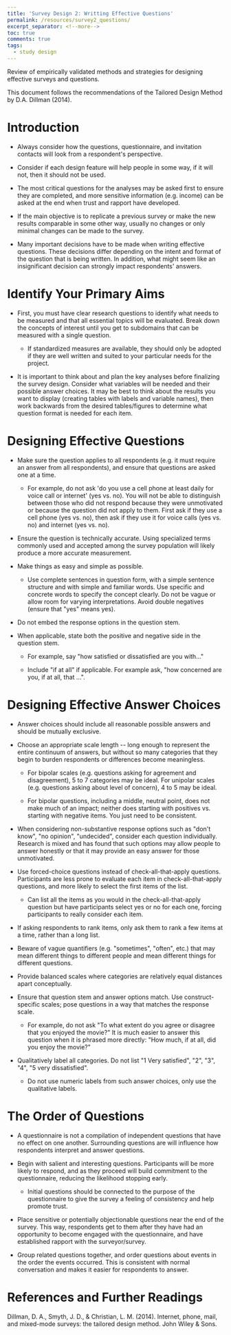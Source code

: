 ```yaml
---
title: 'Survey Design 2: Writting Effective Questions'
permalink: /resources/survey2_questions/
excerpt_separator: <!--more-->
toc: true
comments: true
tags:
  - study design
---
```


Review of empirically validated methods and strategies for designing effective surveys and questions.<!--more-->

This document follows the recommendations of the Tailored Design Method by D.A. Dillman (2014).

# Introduction

-   Always consider how the questions, questionnaire, and invitation contacts will look from a respondent's perspective.

-   Consider if each design feature will help people in some way, if it will not, then it should not be used.

-   The most critical questions for the analyses may be asked first to ensure they are completed, and more sensitive information (e.g. income) can be asked at the end when trust and rapport have developed.

-   If the main objective is to replicate a previous survey or make the new results comparable in some other way, usually no changes or only minimal changes can be made to the survey.

-   Many important decisions have to be made when writing effective questions. These decisions differ depending on the intent and format of the question that is being written. In addition, what might seem like an insignificant decision can strongly impact respondents' answers.



# Identify Your Primary Aims

-   First, you must have clear research questions to identify what needs to be measured and that all essential topics will be evaluated. Break down the concepts of interest until you get to subdomains that can be measured with a single question.

    -   If standardized measures are available, they should only be adopted if they are well written and suited to your particular needs for the project.

-   It is important to think about and plan the key analyses before finalizing the survey design. Consider what variables will be needed and their possible answer choices. It may be best to think about the results you want to display (creating tables with labels and variable names), then work backwards from the desired tables/figures to determine what question format is needed for each item.

# **Designing Effective Questions**

-   Make sure the question applies to all respondents (e.g. it must require an answer from all respondents), and ensure that questions are asked one at a time.

    -   For example, do not ask 'do you use a cell phone at least daily for voice call or internet' (yes vs. no). You will not be able to distinguish between those who did not respond because they were unmotivated or because the question did not apply to them. First ask if they use a cell phone (yes vs. no), then ask if they use it for voice calls (yes vs. no) and internet (yes vs. no).

-   Ensure the question is technically accurate. Using specialized terms commonly used and accepted among the survey population will likely produce a more accurate measurement.

-   Make things as easy and simple as possible.

    -   Use complete sentences in question form, with a simple sentence structure and with simple and familiar words. Use specific and concrete words to specify the concept clearly. Do not be vague or allow room for varying interpretations. Avoid double negatives (ensure that "yes" means yes).

-   Do not embed the response options in the question stem.

-   When applicable, state both the positive and negative side in the question stem.

    -   For example, say "how satisfied or dissatisfied are you with..."

    -   Include "if at all" if applicable. For example ask, "how concerned are you, if at all, that ...".



# Designing Effective Answer Choices

-   Answer choices should include all reasonable possible answers and should be mutually exclusive.

-   Choose an appropriate scale length -- long enough to represent the entire continuum of answers, but without so many categories that they begin to burden respondents or differences become meaningless.

    -   For bipolar scales (e.g. questions asking for agreement and disagreement), 5 to 7 categories may be ideal. For unipolar scales (e.g. questions asking about level of concern), 4 to 5 may be ideal.

    -   For bipolar questions, including a middle, neutral point, does not make much of an impact; neither does starting with positives vs. starting with negative items. You just need to be consistent.

-   When considering non-substantive response options such as "don't know", "no opinion", "undecided", consider each question individually. Research is mixed and has found that such options may allow people to answer honestly or that it may provide an easy answer for those unmotivated.

-   Use forced-choice questions instead of check-all-that-apply questions. Participants are less prone to evaluate each item in check-all-that-apply questions, and more likely to select the first items of the list.

    -   Can list all the items as you would in the check-all-that-apply question but have participants select yes or no for each one, forcing participants to really consider each item.

-   If asking respondents to rank items, only ask them to rank a few items at a time, rather than a long list.

-   Beware of vague quantifiers (e.g. "sometimes", "often", etc.) that may mean different things to different people and mean different things for different questions.

-   Provide balanced scales where categories are relatively equal distances apart conceptually.

-   Ensure that question stem and answer options match. Use construct-specific scales; pose questions in a way that matches the response scale.

    -   For example, do not ask "To what extent do you agree or disagree that you enjoyed the movie?" It is much easier to answer this question when it is phrased more directly: "How much, if at all, did you enjoy the movie?"

-   Qualitatively label all categories. Do not list "1 Very satisfied", "2", "3", "4", "5 very dissatisfied".

    -   Do not use numeric labels from such answer choices, only use the qualitative labels.



# The Order of Questions

-   A questionnaire is not a compilation of independent questions that have no effect on one another. Surrounding questions are will influence how respondents interpret and answer questions.

-   Begin with salient and interesting questions. Participants will be more likely to respond, and as they proceed will build commitment to the questionnaire, reducing the likelihood stopping early.

    -   Initial questions should be connected to the purpose of the questionnaire to give the survey a feeling of consistency and help promote trust.

-   Place sensitive or potentially objectionable questions near the end of the survey. This way, respondents get to them after they have had an opportunity to become engaged with the questionnaire, and have established rapport with the surveyor/survey.

-   Group related questions together, and order questions about events in the order the events occurred. This is consistent with normal conversation and makes it easier for respondents to answer.



# References and Further Readings

Dillman, D. A., Smyth, J. D., & Christian, L. M. (2014). Internet, phone, mail, and mixed-mode surveys: the tailored design method. John Wiley & Sons.
